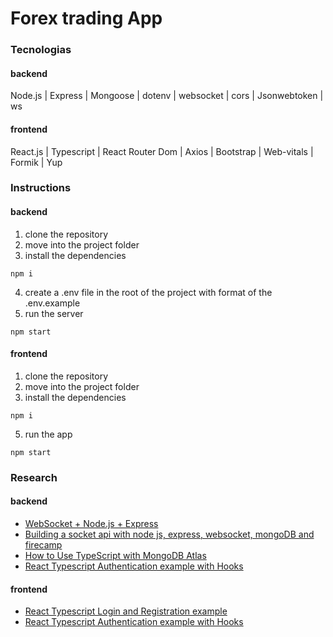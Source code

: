 # Forex trading App

### Tecnologias

#### backend
Node.js | Express | Mongoose | dotenv | websocket | cors | Jsonwebtoken | ws

#### frontend
React.js | Typescript | React Router Dom | Axios | Bootstrap | Web-vitals | Formik | Yup

### Instructions

#### backend
1. clone the repository
2. move into the project folder
3. install the dependencies
```
npm i
```
4. create a .env file in the root of the project with format of the .env.example
5. run the server
```
npm start
```

#### frontend
1. clone the repository
2. move into the project folder
3. install the dependencies
```
npm i
```
5. run the app
```
npm start
```

### Research

#### backend
- [WebSocket + Node.js + Express](https://morioh.com/p/3b302785a62f)
- [Building a socket api with node js, express, websocket, mongoDB and firecamp](https://jsisaacdev.medium.com/building-a-socket-api-with-node-js-express-websocket-and-mongodb-login-and-registration-e5e085fed3a0)
- [How to Use TypeScript with MongoDB Atlas](https://www.mongodb.com/compatibility/using-typescript-with-mongodb-tutorial)
- [React Typescript Authentication example with Hooks](https://www.bezkoder.com/react-typescript-authentication-example/)

#### frontend
- [React Typescript Login and Registration example](https://www.bezkoder.com/react-typescript-login-example/)
- [React Typescript Authentication example with Hooks](https://www.bezkoder.com/react-typescript-authentication-example/)
